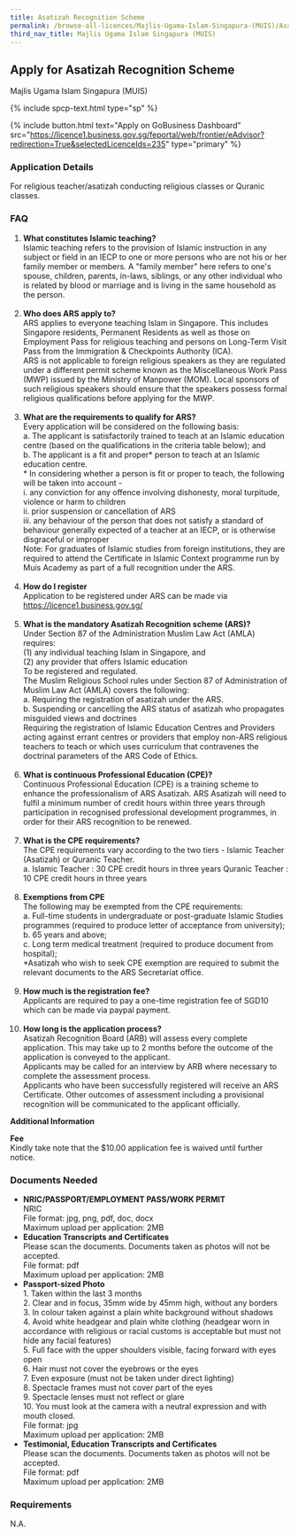 ```yaml
---
title: Asatizah Recognition Scheme
permalink: /browse-all-licences/Majlis-Ugama-Islam-Singapura-(MUIS)/Asatizah-Recognition-Scheme
third_nav_title: Majlis Ugama Islam Singapura (MUIS)
---
```


## Apply for Asatizah Recognition Scheme

Majlis Ugama Islam Singapura (MUIS)

{% include spcp-text.html type="sp" %}

{% include button.html text="Apply on GoBusiness Dashboard" src="https://licence1.business.gov.sg/feportal/web/frontier/eAdvisor?redirection=True&selectedLicenceIds=235" type="primary" %}

### Application Details

<p>For religious teacher/asatizah conducting religious classes or Quranic classes.</p>
<h3>FAQ</h3>
<ol>
<li><strong>What constitutes Islamic teaching?</strong><br />Islamic teaching refers to the provision of Islamic instruction in any subject or field in an IECP to one or more persons who are not his or her family member or members. A "family member" here refers to one's spouse, children, parents, in-laws, siblings, or any other individual who is related by blood or marriage and is living in the same household as the person.<br /><br /></li>
<li><strong>Who does ARS apply to?</strong><br />ARS applies to everyone teaching Islam in Singapore. This includes Singapore residents, Permanent Residents as well as those on Employment Pass for religious teaching and persons on Long-Term Visit Pass from the Immigration & Checkpoints Authority (ICA).<br />ARS is not applicable to foreign religious speakers as they are regulated under a different permit scheme known as the Miscellaneous Work Pass (MWP) issued by the Ministry of Manpower (MOM). Local sponsors of such religious speakers should ensure that the speakers possess formal religious qualifications before applying for the MWP.<br /><br /></li>
<li><strong>What are the requirements to qualify for ARS?</strong><br />Every application will be considered on the following basis:<br />a. The applicant is satisfactorily trained to teach at an Islamic education centre (based on the qualifications in the criteria table below); and<br />b. The applicant is a fit and proper* person to teach at an Islamic education centre.<br />* In considering whether a person is fit or proper to teach, the following will be taken into account -<br />i. any conviction for any offence involving dishonesty, moral turpitude, violence or harm to children<br />ii. prior suspension or cancellation of ARS<br />iii. any behaviour of the person that does not satisfy a standard of behaviour generally expected of a teacher at an IECP, or is otherwise disgraceful or improper<br />Note: For graduates of Islamic studies from foreign institutions, they are required to attend the Certificate in Islamic Context programme run by Muis Academy as part of a full recognition under the ARS.<br /><br /></li>
<li><strong>How do I register</strong><br />Application to be registered under ARS can be made via <a href="https://licence1.business.gov.sg/">https://licence1.business.gov.sg/</a><br /><br /></li>
<li><strong>What is the mandatory Asatizah Recognition scheme (ARS)?</strong><br />Under Section 87 of the Administration Muslim Law Act (AMLA) requires:<br />(1) any individual teaching Islam in Singapore, and<br />(2) any provider that offers Islamic education<br />To be registered and regulated.<br />The Muslim Religious School rules under Section 87 of Administration of Muslim Law Act (AMLA) covers the following:<br />a. Requiring the registration of asatizah under the ARS.<br />b. Suspending or cancelling the ARS status of asatizah who propagates misguided views and doctrines<br />Requiring the registration of Islamic Education Centres and Providers acting against errant centres or providers that employ non-ARS religious teachers to teach or which uses curriculum that contravenes the doctrinal parameters of the ARS Code of Ethics.<br /><br /></li>
<li><strong>What is continuous Professional Education (CPE)?</strong><br />Continuous Professional Education (CPE) is a training scheme to enhance the professionalism of ARS Asatizah. ARS Asatizah will need to fulfil a minimum number of credit hours within three years through participation in recognised professional development programmes, in order for their ARS recognition to be renewed.<br /><br /></li>
<li><strong>What is the CPE requirements?</strong><br />The CPE requirements vary according to the two tiers - Islamic Teacher (Asatizah) or Quranic Teacher.<br />a. Islamic Teacher : 30 CPE credit hours in three years Quranic Teacher : 10 CPE credit hours in three years<br /><br /></li>
<li><strong>Exemptions from CPE</strong><br />The following may be exempted from the CPE requirements:<br />a. Full-time students in undergraduate or post-graduate Islamic Studies programmes (required to produce letter of acceptance from university);<br />b. 65 years and above;<br />c. Long term medical treatment (required to produce document from hospital);<br />*Asatizah who wish to seek CPE exemption are required to submit the relevant documents to the ARS Secretariat office.<br /><br /></li>
<li><strong>How much is the registration fee?</strong><br />Applicants are required to pay a one-time registration fee of SGD10 which can be made via paypal payment.<br /><br /></li>
<li><strong>How long is the application process?</strong><br />Asatizah Recognition Board (ARB) will assess every complete application. This may take up to 2 months before the outcome of the application is conveyed to the applicant.<br />Applicants may be called for an interview by ARB where necessary to complete the assessment process.<br />Applicants who have been successfully registered will receive an ARS Certificate. Other outcomes of assessment including a provisional recognition will be communicated to the applicant officially.</li>
</ol>

**Additional Information**

<p><strong>Fee</strong><br/>
Kindly take note that the $10.00 application fee is waived until further notice.</p>

### Documents Needed

<ul><li><strong>NRIC/PASSPORT/EMPLOYMENT PASS/WORK PERMIT</strong> <br />NRIC<br />File format: jpg, png, pdf, doc, docx<br />Maximum upload per application: 2MB</li><li><strong>Education Transcripts and Certificates</strong> <br />Please scan the documents. Documents taken as photos will not be accepted.<br />File format: pdf<br />Maximum upload per application: 2MB</li><li><strong>Passport-sized Photo </strong><br />1. Taken within the last 3 months <br />2. Clear and in focus, 35mm wide by 45mm high, without any borders <br />3. In colour taken against a plain white background without shadows <br />4. Avoid white headgear and plain white clothing (headgear worn in accordance with religious or racial customs is acceptable but must not hide any facial features) <br />5. Full face with the upper shoulders visible, facing forward with eyes open <br />6. Hair must not cover the eyebrows or the eyes <br />7. Even exposure (must not be taken under direct lighting) <br />8. Spectacle frames must not cover part of the eyes <br />9. Spectacle lenses must not reflect or glare <br />10. You must look at the camera with a neutral expression and with mouth closed.<br />File format: jpg<br />Maximum upload per application: 2MB</li><li><strong>Testimonial, Education Transcripts and Certificates</strong> <br />Please scan the documents. Documents taken as photos will not be accepted.<br />File format: pdf<br />Maximum upload per application: 2MB</li></ul>





### Requirements

N.A.


